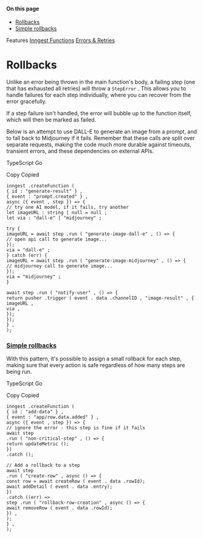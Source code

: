#### On this page

- [Rollbacks](\docs\features\inngest-functions\error-retries\rollbacks#rollbacks)
- [Simple rollbacks](\docs\features\inngest-functions\error-retries\rollbacks#simple-rollbacks)

Features [Inngest Functions](\docs\features\inngest-functions) [Errors &amp; Retries](\docs\guides\error-handling)

# Rollbacks

Unlike an error being thrown in the main function's body, a failing step (one that has exhausted all retries) will throw a `StepError` . This allows you to handle failures for each step individually, where you can recover from the error gracefully.

If a step failure isn't handled, the error will bubble up to the function itself, which will then be marked as failed.

Below is an attempt to use DALL-E to generate an image from a prompt, and to fall back to Midjourney if it fails. Remember that these calls are split over separate requests, making the code much more durable against timeouts, transient errors, and these dependencies on external APIs.

TypeScript Go

Copy Copied

```
inngest .createFunction (
{ id : "generate-result" } ,
{ event : "prompt.created" } ,
async ({ event , step }) => {
// try one AI model, if it fails, try another
let imageURL : string | null = null ;
let via : "dall-e" | "midjourney" ;

try {
imageURL = await step .run ( "generate-image-dall-e" , () => {
// open api call to generate image...
});
via = "dall-e" ;
} catch (err) {
imageURL = await step .run ( "generate-image-midjourney" , () => {
// midjourney call to generate image...
});
via = "midjourney" ;
}

await step .run ( "notify-user" , () => {
return pusher .trigger ( event . data .channelID , "image-result" , {
imageURL ,
via ,
});
});
} ,
);
```

### [Simple rollbacks](\docs\features\inngest-functions\error-retries\rollbacks#simple-rollbacks)

With this pattern, it's possible to assign a small rollback for each step, making sure that every action is safe regardless of how many steps are being run.

TypeScript Go

Copy Copied

```
inngest .createFunction (
{ id : "add-data" } ,
{ event : "app/row.data.added" } ,
async ({ event , step }) => {
// ignore the error - this step is fine if it fails
await step
.run ( "non-critical-step" , () => {
return updateMetric ();
})
.catch ();

// Add a rollback to a step
await step
.run ( "create-row" , async () => {
const row = await createRow ( event . data .rowId);
await addDetail ( event . data .entry);
})
.catch ((err) =>
step .run ( "rollback-row-creation" , async () => {
await removeRow ( event . data .rowId);
}) ,
);
} ,
);
```